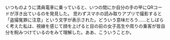 いつものように満員電車に乗っていると、いつの間にか自分の手の甲にQRコードが浮き出ているのを発見した。
思わずスマホの読み取りアプリで撮影すると「盗撮冤罪に注意」という文字が表示された。どういう意味だろう……としばらく考えた私は、視線を感じて顔を上げると目の前の女子高生や周りの乗客が皆自分を睨みつけているのをみて理解した。ああ、こういうことか。